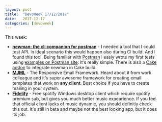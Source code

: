 ```yaml
---
layout: post
title:  "DevoWeek 17/12/2017"
date:   2017-12-17
categories: [devoweek]
---
```


This week:

* **[newman: the cli companion for postman](https://github.com/postmanlabs/newman)** - I needed a tool that I could test API. In ideal scenario this would happen also during CI build. And I found this tool. Being familiar with [Postman](https://www.getpostman.com/) I easly wrote my first tests using [examples on Postman site](https://www.getpostman.com/docs/postman/scripts/test_examples). It's really simple. There is also a [Cake addon](https://github.com/cake-contrib/Cake.Newman) to integrate newman in Cake build.
* **[MJML](https://mjml.io/)** - The Responsive Email Framework. Heard about it from work colleague and it's super awesome framework for creating email templates that work on **any client**. Best choice if you have to create mailing in your system.
* **[Fidelify](http://fidelify.net/)** - Free spotify Windows desktop client which require spotify premium sub, but gives you much better music expearience. If you feel that official client lacks of music dynamic, you should definitly check this out. It's still in beta and maybe not the best looking app, but it does its job.
                            
